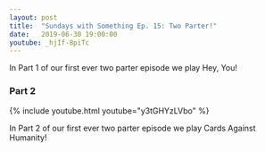 ```yaml
---
layout: post
title:  "Sundays with Something Ep. 15: Two Parter!"
date:   2019-06-30 19:00:00
youtube: _hjIf-8piTc
---
```


In Part 1 of our first ever two parter episode we play Hey, You!

### Part 2

{% include youtube.html youtube="y3tGHYzLVbo" %}

In Part 2 of our first ever two parter episode we play Cards Against Humanity!